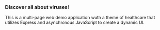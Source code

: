 <h3>Discover all about viruses!</h3>
<p>This is a multi-page web demo application wuth a theme of healthcare that utilizes Express and asynchronous JavaScript to create a dynamic UI. 


